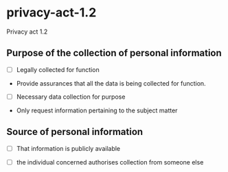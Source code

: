 # privacy-act-1.2
Privacy act 1.2
## Purpose of the collection of personal information

-[ ] Legally collected for function

* Provide assurances that all the data is being collected for function.

-[ ] Necessary data collection for purpose

* Only request information pertaining to the subject matter

## Source of personal information

-[ ] That information is publicly available

-[ ] the individual concerned authorises collection from someone else
